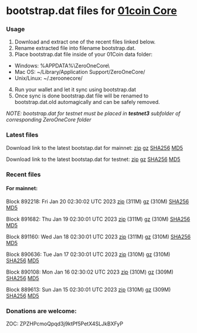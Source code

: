 # bootstrap.dat files for [01coin Core](https://01coin.io)

### Usage

1. Download and extract one of the recent files linked below.
2. Rename extracted file into filename bootstrap.dat.
3. Place bootstrap.dat file inside of your 01Coin data folder:
 - Windows: %APPDATA%\ZeroOneCore\
 - Mac OS: ~/Library/Application Support/ZeroOneCore/
 - Unix/Linux: ~/.zeroonecore/
4. Run your wallet and let it sync using bootstrap.dat
5. Once sync is done bootstrap.dat file will be renamed to bootstrap.dat.old automagically and can be safely removed.

_NOTE: bootstrap.dat for testnet must be placed in **testnet3** subfolder of corresponding ZeroOneCore folder_

### Latest files
Download link to the latest bootstap.dat for mainnet: [zip](https://files.01coin.io/mainnet/bootstrap.dat.zip) [gz](https://files.01coin.io/mainnet/bootstrap.dat.tar.gz) [SHA256](https://files.01coin.io/mainnet/sha256.txt) [MD5](https://files.01coin.io/mainnet/md5.txt)

Download link to the latest bootstap.dat for testnet: [zip](https://files.01coin.io/testnet/bootstrap.dat.zip) [gz](https://files.01coin.io/testnet/bootstrap.dat.tar.gz) [SHA256](https://files.01coin.io/testnet/sha256.txt) [MD5](https://files.01coin.io/testnet/md5.txt)

### Recent files

#### For mainnet:

Block 892218: Fri Jan 20 02:30:02 UTC 2023 [zip](https://files.01coin.io/mainnet/2023-01-20/bootstrap.dat.zip) (311M) [gz](https://files.01coin.io/mainnet/2023-01-20/bootstrap.dat.tar.gz) (310M) [SHA256](https://files.01coin.io/mainnet/2023-01-20/sha256.txt) [MD5](https://files.01coin.io/mainnet/2023-01-20/md5.txt)

Block 891682: Thu Jan 19 02:30:01 UTC 2023 [zip](https://files.01coin.io/mainnet/2023-01-19/bootstrap.dat.zip) (311M) [gz](https://files.01coin.io/mainnet/2023-01-19/bootstrap.dat.tar.gz) (310M) [SHA256](https://files.01coin.io/mainnet/2023-01-19/sha256.txt) [MD5](https://files.01coin.io/mainnet/2023-01-19/md5.txt)

Block 891160: Wed Jan 18 02:30:01 UTC 2023 [zip](https://files.01coin.io/mainnet/2023-01-18/bootstrap.dat.zip) (311M) [gz](https://files.01coin.io/mainnet/2023-01-18/bootstrap.dat.tar.gz) (310M) [SHA256](https://files.01coin.io/mainnet/2023-01-18/sha256.txt) [MD5](https://files.01coin.io/mainnet/2023-01-18/md5.txt)

Block 890636: Tue Jan 17 02:30:01 UTC 2023 [zip](https://files.01coin.io/mainnet/2023-01-17/bootstrap.dat.zip) (310M) [gz](https://files.01coin.io/mainnet/2023-01-17/bootstrap.dat.tar.gz) (310M) [SHA256](https://files.01coin.io/mainnet/2023-01-17/sha256.txt) [MD5](https://files.01coin.io/mainnet/2023-01-17/md5.txt)

Block 890108: Mon Jan 16 02:30:02 UTC 2023 [zip](https://files.01coin.io/mainnet/2023-01-16/bootstrap.dat.zip) (310M) [gz](https://files.01coin.io/mainnet/2023-01-16/bootstrap.dat.tar.gz) (309M) [SHA256](https://files.01coin.io/mainnet/2023-01-16/sha256.txt) [MD5](https://files.01coin.io/mainnet/2023-01-16/md5.txt)

Block 889613: Sun Jan 15 02:30:01 UTC 2023 [zip](https://files.01coin.io/mainnet/2023-01-15/bootstrap.dat.zip) (310M) [gz](https://files.01coin.io/mainnet/2023-01-15/bootstrap.dat.tar.gz) (309M) [SHA256](https://files.01coin.io/mainnet/2023-01-15/sha256.txt) [MD5](https://files.01coin.io/mainnet/2023-01-15/md5.txt)


### Donations are welcome:

ZOC: ZPZHPcmoQpqd3j9ktPf5PetX4SLJkBXFyP
